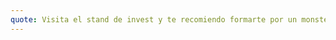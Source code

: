 ```yaml
---
quote: Visita el stand de invest y te recomiendo formarte por un monster todos los dias a las 4
---
```

